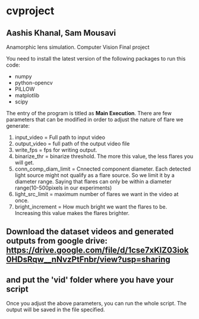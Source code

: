 # cvproject
## Aashis Khanal, Sam Mousavi
Anamorphic lens simulation.
Computer Vision Final project

You need to install the latest version of the following packages to run this code:
- numpy
- python-opencv
- PILLOW
- matplotlib
- scipy 

The entry of the program is titled as <b>Main Execution</b>. 
There are few parameters that can be modified in order to adjust the nature of flare we generate:
1. input_video = Full path to input video
2. output_video = full path of the output video file
3. write_fps = fps for writing output.
4. binarize_thr = binarize threshold. The more this value, the less flares you will get.
5. conn_comp_diam_limit = Cnnected component diameter. Each detected light source might not qualify as a flare source. So we  limit it by a diameter range. Saying that flares can only be within a diameter range(10-500pixels in our experiments)
6. light_src_limit = maximum number of flares we want in the video at once.
7. bright_increment = How much bright we want the flares to be. Increasing this value makes the flares brighter.

## Download the dataset videos and generated outputs from google drive: https://drive.google.com/file/d/1cse7xKlZ03iok0HDsRqw__nNvzPtFnbr/view?usp=sharing
## and put the 'vid' folder where you have your script

Once you adjust the above parameters, you can run the whole script. The output will be saved in the file specified.
